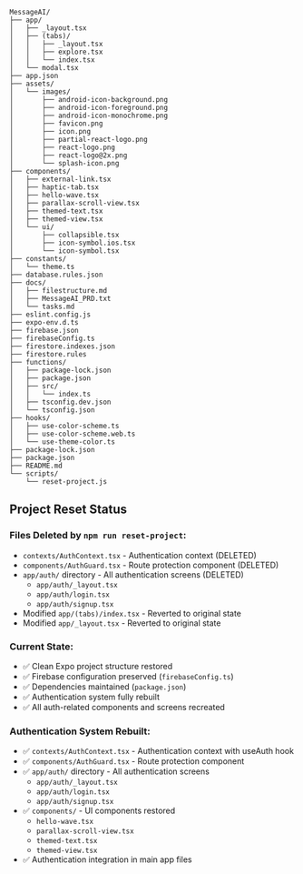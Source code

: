 ```
MessageAI/
├── app/
│   ├── _layout.tsx
│   ├── (tabs)/
│   │   ├── _layout.tsx
│   │   ├── explore.tsx
│   │   └── index.tsx
│   └── modal.tsx
├── app.json
├── assets/
│   └── images/
│       ├── android-icon-background.png
│       ├── android-icon-foreground.png
│       ├── android-icon-monochrome.png
│       ├── favicon.png
│       ├── icon.png
│       ├── partial-react-logo.png
│       ├── react-logo.png
│       ├── react-logo@2x.png
│       └── splash-icon.png
├── components/
│   ├── external-link.tsx
│   ├── haptic-tab.tsx
│   ├── hello-wave.tsx
│   ├── parallax-scroll-view.tsx
│   ├── themed-text.tsx
│   ├── themed-view.tsx
│   └── ui/
│       ├── collapsible.tsx
│       ├── icon-symbol.ios.tsx
│       └── icon-symbol.tsx
├── constants/
│   └── theme.ts
├── database.rules.json
├── docs/
│   ├── filestructure.md
│   ├── MessageAI_PRD.txt
│   └── tasks.md
├── eslint.config.js
├── expo-env.d.ts
├── firebase.json
├── firebaseConfig.ts
├── firestore.indexes.json
├── firestore.rules
├── functions/
│   ├── package-lock.json
│   ├── package.json
│   ├── src/
│   │   └── index.ts
│   ├── tsconfig.dev.json
│   └── tsconfig.json
├── hooks/
│   ├── use-color-scheme.ts
│   ├── use-color-scheme.web.ts
│   └── use-theme-color.ts
├── package-lock.json
├── package.json
├── README.md
└── scripts/
    └── reset-project.js
```

## Project Reset Status

### Files Deleted by `npm run reset-project`:

- `contexts/AuthContext.tsx` - Authentication context (DELETED)
- `components/AuthGuard.tsx` - Route protection component (DELETED)
- `app/auth/` directory - All authentication screens (DELETED)
  - `app/auth/_layout.tsx`
  - `app/auth/login.tsx`
  - `app/auth/signup.tsx`
- Modified `app/(tabs)/index.tsx` - Reverted to original state
- Modified `app/_layout.tsx` - Reverted to original state

### Current State:

- ✅ Clean Expo project structure restored
- ✅ Firebase configuration preserved (`firebaseConfig.ts`)
- ✅ Dependencies maintained (`package.json`)
- ✅ Authentication system fully rebuilt
- ✅ All auth-related components and screens recreated

### Authentication System Rebuilt:

- ✅ `contexts/AuthContext.tsx` - Authentication context with useAuth hook
- ✅ `components/AuthGuard.tsx` - Route protection component
- ✅ `app/auth/` directory - All authentication screens
  - `app/auth/_layout.tsx`
  - `app/auth/login.tsx`
  - `app/auth/signup.tsx`
- ✅ `components/` - UI components restored
  - `hello-wave.tsx`
  - `parallax-scroll-view.tsx`
  - `themed-text.tsx`
  - `themed-view.tsx`
- ✅ Authentication integration in main app files
